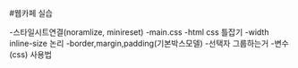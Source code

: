 #웹카페 실습

-스타일시트연결(noramlize, minireset)
-main.css
-html css 틀잡기
-width inline-size 논리
-border,margin,padding(기본박스모델)
-선택자 그룹하는거
-변수(css) 사용법